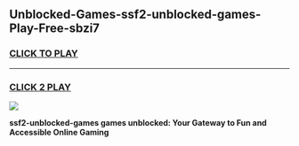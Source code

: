 
## Unblocked-Games-ssf2-unblocked-games-Play-Free-sbzi7
<h3>
<a href="https://premium76.site?title=ssf2-unblocked-games&ref=23A">CLICK TO PLAY</a></h3>
<hr>

<h3>
<a href="https://premium76.site?title=ssf2-unblocked-games&ref=23A">CLICK 2 PLAY</a>
  
</h3>

<a href="https://premium76.site?title=ssf2-unblocked-games&ref=23A"><img src="https://clearcache.store/games.png"></a>


**ssf2-unblocked-games games unblocked: Your Gateway to Fun and Accessible Online Gaming**
